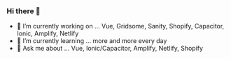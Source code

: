 ### Hi there 👋

- 🔭 I’m currently working on ... Vue, Gridsome, Sanity, Shopify, Capacitor, Ionic, Amplify, Netlify
- 🌱 I’m currently learning ... more and more every day
- 💬 Ask me about ... Vue, Ionic/Capacitor, Amplify, Netlify, Shopify
